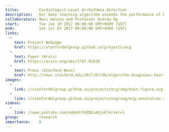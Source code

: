 ```yaml
---
title:         Cardiologist-Level Arrhythmia Detection
description:   Our deep learning algorithm exceeds the performance of board certified cardiologists in detecting a wide range of heart arrhythmias from electrocardiograms recorded with a single-lead wearable monitor. Dataset 500x larger than previously studied corpora used to train a deep convolutional neural network.
collaborators: Awni Hannun and Professor Andrew Ng
start:         Tue Jan 10 2017 00:00:00 GMT+0400 (GST)
end:           Sat Jul 01 2017 00:00:00 GMT+0400 (GST)
links:
  - 
    text: Project Webpage
    href: https://stanfordmlgroup.github.io/projects/ecg
  - 
    text: Paper (Arxiv)
    href: https://arxiv.org/abs/1707.01836
  - 
    text: Press (Stanford News)
    href: http://news.stanford.edu/2017/07/06/algorithm-diagnoses-heart-arrhythmias-cardiologist-level-accuracy/
images:
  -
    link: //stanfordmlgroup.github.io/projects/ecg/img/main-figure.svg
  -
    link: //stanfordmlgroup.github.io/projects/ecg/img/ecg-annotation.svg
videos:
  -
    link: //www.youtube.com/embed/XVDDEsmbjuE?ecver=1
group:         research
importance:    6
---
```

